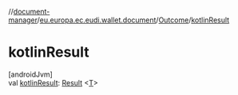 //[document-manager](../../../index.md)/[eu.europa.ec.eudi.wallet.document](../index.md)/[Outcome](index.md)/[kotlinResult](kotlin-result.md)

# kotlinResult

[androidJvm]\
val [kotlinResult](kotlin-result.md): [Result](https://kotlinlang.org/api/latest/jvm/stdlib/kotlin/-result/index.html)
&lt;[T](index.md)&gt;

